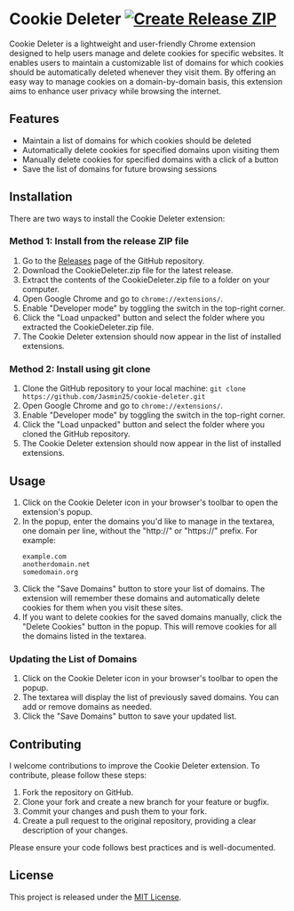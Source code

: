 # Cookie Deleter [![Create Release ZIP](https://github.com/Jasmin25/cookie-deleter/actions/workflows/create-release-zip.yml/badge.svg)](https://github.com/Jasmin25/cookie-deleter/actions/workflows/create-release-zip.yml)

Cookie Deleter is a lightweight and user-friendly Chrome extension designed to help users manage and delete cookies for specific websites. It enables users to maintain a customizable list of domains for which cookies should be automatically deleted whenever they visit them. By offering an easy way to manage cookies on a domain-by-domain basis, this extension aims to enhance user privacy while browsing the internet.

## Features

- Maintain a list of domains for which cookies should be deleted
- Automatically delete cookies for specified domains upon visiting them
- Manually delete cookies for specified domains with a click of a button
- Save the list of domains for future browsing sessions

## Installation

There are two ways to install the Cookie Deleter extension:

### Method 1: Install from the release ZIP file
1. Go to the [Releases](https://github.com/Jasmin25/cookie-deleter/releases) page of the GitHub repository.
2. Download the CookieDeleter.zip file for the latest release.
3. Extract the contents of the CookieDeleter.zip file to a folder on your computer.
4. Open Google Chrome and go to `chrome://extensions/`.
5. Enable "Developer mode" by toggling the switch in the top-right corner.
6. Click the "Load unpacked" button and select the folder where you extracted the CookieDeleter.zip file.
7. The Cookie Deleter extension should now appear in the list of installed extensions.

### Method 2: Install using git clone
1. Clone the GitHub repository to your local machine:
    ```git clone https://github.com/Jasmin25/cookie-deleter.git```
2. Open Google Chrome and go to `chrome://extensions/`. 
3. Enable "Developer mode" by toggling the switch in the top-right corner.
4. Click the "Load unpacked" button and select the folder where you cloned the GitHub repository.
5. The Cookie Deleter extension should now appear in the list of installed extensions.

## Usage

1. Click on the Cookie Deleter icon in your browser's toolbar to open the extension's popup.
2. In the popup, enter the domains you'd like to manage in the textarea, one domain per line, without the "http://" or "https://" prefix. For example:
    ```
    example.com
    anotherdomain.net
    somedomain.org
    ```
3. Click the "Save Domains" button to store your list of domains. The extension will remember these domains and automatically delete cookies for them when you visit these sites.
4. If you want to delete cookies for the saved domains manually, click the "Delete Cookies" button in the popup. This will remove cookies for all the domains listed in the textarea.

### Updating the List of Domains

1. Click on the Cookie Deleter icon in your browser's toolbar to open the popup.
2. The textarea will display the list of previously saved domains. You can add or remove domains as needed.
3. Click the "Save Domains" button to save your updated list.

## Contributing

I welcome contributions to improve the Cookie Deleter extension. To contribute, please follow these steps:

1. Fork the repository on GitHub.
2. Clone your fork and create a new branch for your feature or bugfix.
3. Commit your changes and push them to your fork.
4. Create a pull request to the original repository, providing a clear description of your changes.

Please ensure your code follows best practices and is well-documented.

## License

This project is released under the [MIT License](./LICENSE).
